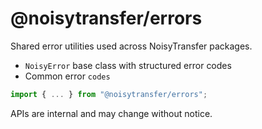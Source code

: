 # @noisytransfer/errors

Shared error utilities used across NoisyTransfer packages.

- `NoisyError` base class with structured error codes
- Common error `codes`

```js
import { ... } from "@noisytransfer/errors";
```

APIs are internal and may change without notice.